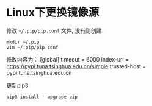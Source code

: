 # Linux下更换镜像源

修改 `~/.pip/pip.conf` 文件, 没有则创建

	mkdir ~/.pip
	vim ~/.pip/pip.conf

修改内容为：
	[global]
	timeout = 6000
	index-url = https://pypi.tuna.tsinghua.edu.cn/simple
	trusted-host = pypi.tuna.tsinghua.edu.cn

更新pip3:

	pip3 install --upgrade pip



